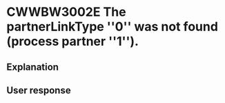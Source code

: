 # CWWBW3002E The partnerLinkType ''0'' was not found (process partner ''1'').

## Explanation

## User response
